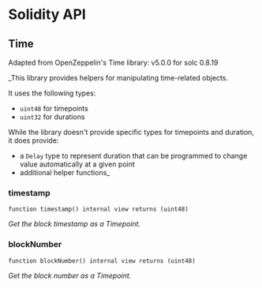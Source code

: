 # Solidity API

## Time

Adapted from OpenZeppelin's Time library: v5.0.0 for solc 0.8.19

_This library provides helpers for manipulating time-related objects.

It uses the following types:
- `uint48` for timepoints
- `uint32` for durations

While the library doesn't provide specific types for timepoints and duration, it does provide:
- a `Delay` type to represent duration that can be programmed to change value automatically at a given point
- additional helper functions_

### timestamp

```solidity
function timestamp() internal view returns (uint48)
```

_Get the block timestamp as a Timepoint._

### blockNumber

```solidity
function blockNumber() internal view returns (uint48)
```

_Get the block number as a Timepoint._


